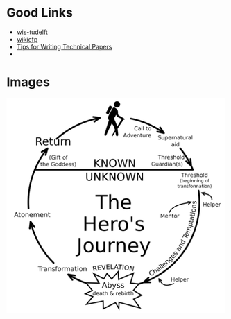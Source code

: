 # Good Links
- [wis-tudelft](https://www.wis.ewi.tudelft.nl/)
- [wikicfp](http://www.wikicfp.com/cfp)
- [Tips for Writing Technical Papers](https://cs.stanford.edu/people/widom/paper-writing.html)
- 

# Images

![alt text](<images/paper/Screenshot 2024-10-30 at 16.27.11.png>)

